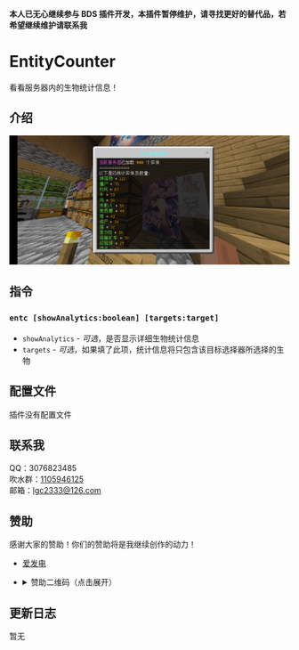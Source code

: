 <!-- markdownlint-disable MD033 -->

**本人已无心继续参与 BDS 插件开发，本插件暂停维护，请寻找更好的替代品，若希望继续维护请联系我**

# EntityCounter

看看服务器内的生物统计信息！

## 介绍

![1](https://raw.githubusercontent.com/lgc-LLDev/readme/main/EntityCounter/Screenshot_20221124-215235.png)

## 指令

### `entc [showAnalytics:boolean] [targets:target]`

- `showAnalytics` - _可选_，是否显示详细生物统计信息
- `targets` - _可选_，如果填了此项，统计信息将只包含该目标选择器所选择的生物

## 配置文件

插件没有配置文件

## 联系我

QQ：3076823485  
吹水群：[1105946125](https://jq.qq.com/?_wv=1027&k=Z3n1MpEp)  
邮箱：<lgc2333@126.com>

## 赞助

感谢大家的赞助！你们的赞助将是我继续创作的动力！

- [爱发电](https://afdian.net/@lgc2333)
- <details>
    <summary>赞助二维码（点击展开）</summary>

  ![讨饭](https://raw.githubusercontent.com/lgc2333/ShigureBotMenu/master/src/imgs/sponsor.png)

  </details>

## 更新日志

暂无
